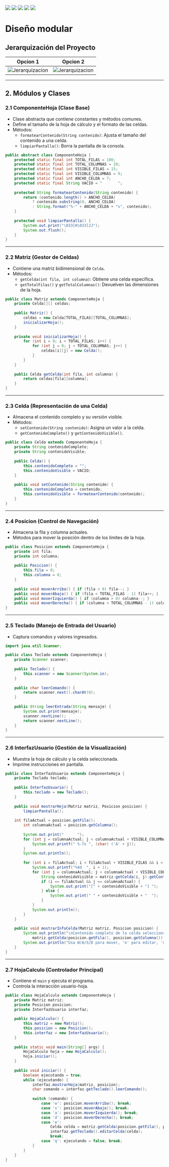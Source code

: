 [![](https://img.shields.io/badge/-Inicio-FFF?style=flat&logo=Emlakjet&logoColor=black)](/README.md) [![](https://img.shields.io/badge/-Entrega_1-FFF?style=flat&logo=openstreetmap&logoColor=black)](/documentos/entregas.d.md) [![](https://img.shields.io/badge/-Entrega_2-FFF?style=flat&logo=openstreetmap&logoColor=black)](/documentos/entregas.dM.md)  [![](https://img.shields.io/badge/-Entrega_3-FFF?style=flat&logo=openstreetmap&logoColor=black)](/documentos/entregas.dOO.md)  [![](https://img.shields.io/badge/-Entrega_4-FFF?style=flat&logo=openstreetmap&logoColor=black)]()


# Diseño modular

## **Jerarquización del Proyecto**

|Opcion 1 | Opcion 2|
|-|-|
|![Jerarquizacion](/images/modelosUML/opcion1Modular.svg)| ![Jerarquizacion](/images/modelosUML/DiagramaClases1.svg)|

---
## 2. **Módulos y Clases**

### 2.1 **ComponenteHoja (Clase Base)**
- Clase abstracta que contiene constantes y métodos comunes.
- Define el tamaño de la hoja de cálculo y el formato de las celdas.
- Métodos:
  - `formatearContenido(String contenido)`: Ajusta el tamaño del contenido a una celda.
  - `limpiarPantalla()`: Borra la pantalla de la consola.

```java
public abstract class ComponenteHoja {
    protected static final int TOTAL_FILAS = 100;
    protected static final int TOTAL_COLUMNAS = 28;
    protected static final int VISIBLE_FILAS = 15;
    protected static final int VISIBLE_COLUMNAS = 9;
    protected static final int ANCHO_CELDA = 7;
    protected static final String VACIO = "       ";
    
    protected String formatearContenido(String contenido) {
        return (contenido.length() > ANCHO_CELDA) 
            ? contenido.substring(0, ANCHO_CELDA) 
            : String.format("%-" + ANCHO_CELDA + "s", contenido);
    }
    
    protected void limpiarPantalla() {
        System.out.print("\033[H\033[2J");
        System.out.flush();
    }
}
```

---
### 2.2 **Matriz (Gestor de Celdas)**
- Contiene una matriz bidimensional de `Celda`.
- Métodos:
  - `getCelda(int fila, int columna)`: Obtiene una celda específica.
  - `getTotalFilas()` y `getTotalColumnas()`: Devuelven las dimensiones de la hoja.

```java
public class Matriz extends ComponenteHoja {
    private Celda[][] celdas;
    
    public Matriz() {
        celdas = new Celda[TOTAL_FILAS][TOTAL_COLUMNAS];
        inicializarHoja();
    }
    
    private void inicializarHoja() {
        for (int i = 0; i < TOTAL_FILAS; i++) {
            for (int j = 0; j < TOTAL_COLUMNAS; j++) {
                celdas[i][j] = new Celda();
            }
        }
    }
    
    public Celda getCelda(int fila, int columna) {
        return celdas[fila][columna];
    }
}
```

---
### 2.3 **Celda (Representación de una Celda)**
- Almacena el contenido completo y su versión visible.
- Métodos:
  - `setContenido(String contenido)`: Asigna un valor a la celda.
  - `getContenidoCompleto()` y `getContenidoVisible()`.

```java
public class Celda extends ComponenteHoja {
    private String contenidoCompleto;
    private String contenidoVisible;
    
    public Celda() {
        this.contenidoCompleto = "";
        this.contenidoVisible = VACIO;
    }
    
    public void setContenido(String contenido) {
        this.contenidoCompleto = contenido;
        this.contenidoVisible = formatearContenido(contenido);
    }
}
```

---
### 2.4 **Posicion (Control de Navegación)**
- Almacena la fila y columna actuales.
- Métodos para mover la posición dentro de los límites de la hoja.

```java
public class Posicion extends ComponenteHoja {
    private int fila;
    private int columna;
    
    public Posicion() {
        this.fila = 0;
        this.columna = 0;
    }
    
    public void moverArriba() { if (fila > 0) fila--; }
    public void moverAbajo() { if (fila < TOTAL_FILAS - 1) fila++; }
    public void moverIzquierda() { if (columna > 0) columna--; }
    public void moverDerecha() { if (columna < TOTAL_COLUMNAS - 1) columna++; }
}
```

---
### 2.5 **Teclado (Manejo de Entrada del Usuario)**
- Captura comandos y valores ingresados.

```java
import java.util.Scanner;

public class Teclado extends ComponenteHoja {
    private Scanner scanner;
    
    public Teclado() {
        this.scanner = new Scanner(System.in);
    }
    
    public char leerComando() {
        return scanner.next().charAt(0);
    }
    
    public String leerEntrada(String mensaje) {
        System.out.print(mensaje);
        scanner.nextLine();
        return scanner.nextLine();
    }
}
```

---
### 2.6 **InterfazUsuario (Gestión de la Visualización)**
- Muestra la hoja de cálculo y la celda seleccionada.
- Imprime instrucciones en pantalla.

```java
public class InterfazUsuario extends ComponenteHoja {
    private Teclado teclado;
    
    public InterfazUsuario() {
        this.teclado = new Teclado();
    }
    
    public void mostrarHoja(Matriz matriz, Posicion posicion) {
        limpiarPantalla();
        
    int filaActual = posicion.getFila();
        int columnaActual = posicion.getColumna();
        
        System.out.print("      ");
        for (int j = columnaActual; j < columnaActual + VISIBLE_COLUMNAS && j < matriz.getTotalColumnas(); j++) {
            System.out.printf(" %-7s ", (char) ('A' + j));
        }
        System.out.println();
        
        for (int i = filaActual; i < filaActual + VISIBLE_FILAS && i < matriz.getTotalFilas(); i++) {
            System.out.printf("%4d  ", i + 1);
            for (int j = columnaActual; j < columnaActual + VISIBLE_COLUMNAS && j < matriz.getTotalColumnas(); j++) {
                String contenidoVisible = matriz.getCelda(i, j).getContenidoVisible();
                if (i == filaActual && j == columnaActual) {
                    System.out.print("[" + contenidoVisible + "] ");
                } else {
                    System.out.print(" " + contenidoVisible + "  ");
                }
            }
            System.out.println();
        }
    }
    
    public void mostrarInfoCelda(Matriz matriz, Posicion posicion) {
        System.out.println("\nContenido completo de la celda seleccionada: " + 
            matriz.getCelda(posicion.getFila(), posicion.getColumna()).getContenidoCompleto());
        System.out.println("Usa W/A/S/D para mover, 'e' para editar, 'q' para salir:");
    }
}
```

---
### 2.7 **HojaCalculo (Controlador Principal)**
- Contiene el `main` y ejecuta el programa.
- Controla la interacción usuario-hoja.

```java
public class HojaCalculo extends ComponenteHoja {
    private Matriz matriz;
    private Posicion posicion;
    private InterfazUsuario interfaz;
    
    public HojaCalculo() {
        this.matriz = new Matriz();
        this.posicion = new Posicion();
        this.interfaz = new InterfazUsuario();
    }
    
    public static void main(String[] args) {
        HojaCalculo hoja = new HojaCalculo();
        hoja.iniciar();
    }
    
    public void iniciar() {
        boolean ejecutando = true;
        while (ejecutando) {
            interfaz.mostrarHoja(matriz, posicion);
            char comando = interfaz.getTeclado().leerComando();
            
            switch (comando) {
                case 'w': posicion.moverArriba(); break;
                case 's': posicion.moverAbajo(); break;
                case 'a': posicion.moverIzquierda(); break;
                case 'd': posicion.moverDerecha(); break;
                case 'e': 
                    Celda celda = matriz.getCelda(posicion.getFila(), posicion.getColumna());
                    interfaz.getTeclado().editarCelda(celda);
                    break;
                case 'q': ejecutando = false; break;
            }
        }
    }
}
```


